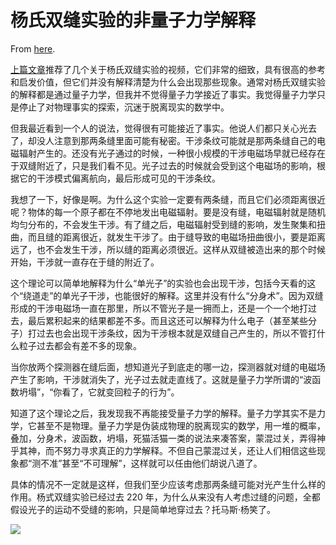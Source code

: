 # 杨氏双缝实验的非量子力学解释

From [here](https://yinwang1.substack.com/p/11c).

[上篇文章](https://yinwang0.substack.com/p/4d5)<span>推荐了几个关于杨氏双缝实验的视频，它们非常的细致，具有很高的参考和启发价值，但它们并没有解释清楚为什么会出现那些现象。通常对杨氏双缝实验的解释都是通过量子力学，但我并不觉得量子力学接近了事实。我觉得量子力学只是停止了对物理事实的探索，沉迷于脱离现实的数学中。</span>

但我最近看到一个人的说法，觉得很有可能接近了事实。他说人们都只关心光去了，却没人注意到那两条缝里面可能有秘密。干涉条纹可能就是那两条缝自己的电磁辐射产生的。还没有光子通过的时候，一种很小规模的干涉电磁场早就已经存在于双缝附近了，只是我们看不见。光子过去的时候就会受到这个电磁场的影响，根据它的干涉模式偏离航向，最后形成可见的干涉条纹。

我想了一下，好像是啊。为什么这个实验一定要有两条缝，而且它们必须距离很近呢？物体的每一个原子都在不停地发出电磁辐射。要是没有缝，电磁辐射就是随机均匀分布的，不会发生干涉。有了缝之后，电磁辐射受到缝的影响，发生聚集和扭曲，而且缝的距离很近，就发生干涉了。由于缝导致的电磁场扭曲很小，要是距离远了，也不会发生干涉，所以缝的距离必须很近。这样从双缝被造出来的那个时候开始，干涉就一直存在于缝的附近了。

这个理论可以简单地解释为什么“单光子”的实验也会出现干涉，包括今天看的这个“绕道走”的单光子干涉，也能很好的解释。这里并没有什么“分身术”。因为双缝形成的干涉电磁场一直在那里，所以不管光子是一拥而上，还是一个一个地打过去，最后累积起来的结果都差不多。而且这还可以解释为什么电子（甚至某些分子）打过去也会出现干涉条纹，因为干涉根本就是双缝自己产生的，所以不管打什么粒子过去都会有差不多的现象。

当你放两个探测器在缝后面，想知道光子到底走的哪一边，探测器就对缝的电磁场产生了影响，干涉就消失了，光子过去就走直线了。这就是量子力学所谓的“波函数坍塌”，“你看了，它就变回粒子的行为”。

知道了这个理论之后，我发现我不再能接受量子力学的解释。量子力学其实不是力学，它甚至不是物理。量子力学是伪装成物理的脱离现实的数学，用一堆的概率，叠加，分身术，波函数，坍塌，死猫活猫一类的说法来凑答案，蒙混过关，弄得神乎其神，而不努力寻求真正的力学解释。不但自己蒙混过关，还让人们相信这些现象都“测不准”甚至“不可理解”，这样就可以任由他们胡说八道了。

具体的情况不一定就是这样，但我们至少应该考虑那两条缝可能对光产生什么样的作用。杨式双缝实验已经过去 220 年，为什么从来没有人考虑过缝的问题，全都假设光子的运动不受缝的影响，只是简单地穿过去？托马斯·杨笑了。

![](https://substackcdn.com/image/fetch/w_1456,c_limit,f_auto,q_auto:good,fl_progressive:steep/https%3A%2F%2Fbucketeer-e05bbc84-baa3-437e-9518-adb32be77984.s3.amazonaws.com%2Fpublic%2Fimages%2F0282aea7-a21b-499d-9ff5-c7556185ffee_2352x2979.jpeg)

